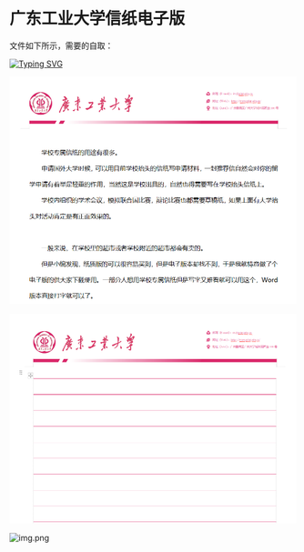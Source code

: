 # 广东工业大学信纸电子版
文件如下所示，需要的自取：

[![Typing SVG](https://readme-typing-svg.demolab.com?font=Fira+Code&pause=1000&width=435&lines=Glad+that+I+could+be+of+help%EF%BC%81)](https://git.io/typing-svg)

![img.png](./预览图/预览图1.png)

![img.png](./预览图/预览图2.png)

![img.png](./预览图/预览图13.png)
